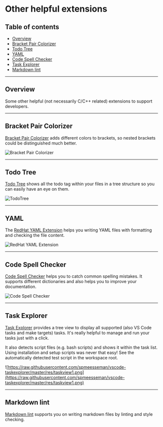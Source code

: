 # Other helpful extensions <!-- omit in toc -->

## Table of contents <!-- omit in toc -->

- [Overview](#overview)
- [Bracket Pair Colorizer](#bracket-pair-colorizer)
- [Todo Tree](#todo-tree)
- [YAML](#yaml)
- [Code Spell Checker](#code-spell-checker)
- [Task Explorer](#task-explorer)
- [Markdown lint](#markdown-lint)

---

## Overview

Some other helpful (not necessarily C/C++ related) extensions to support developers.

---

## Bracket Pair Colorizer

[Bracket Pair Colorizer](https://marketplace.visualstudio.com/items?itemName=CoenraadS.bracket-pair-colorizer) adds different colors to brackets, so nested brackets could be distinguished much better.

![Bracket Pair Colorizer](https://raw.githubusercontent.com/CoenraadS/BracketPair/master/images/example.png)

---

## Todo Tree

[Todo Tree](https://marketplace.visualstudio.com/items?itemName=Gruntfuggly.todo-tree) shows all the todo tag within your files in a tree structure so you can easily have an eye on them.
<!-- **TODO:** remove old image -->

![TodoTree](https://raw.githubusercontent.com/Gruntfuggly/todo-tree/master/resources/screenshot.png)

---

## YAML

The [RedHat YAML Extension](https://marketplace.visualstudio.com/items?itemName=redhat.vscode-yaml) helps you writing YAML files with formatting and checking the file content.

![RedHat YAML Extension](https://raw.githubusercontent.com/redhat-developer/vscode-yaml/master/images/demo.gif)

---

## Code Spell Checker

[Code Spell Checker](https://marketplace.visualstudio.com/items?itemName=streetsidesoftware.code-spell-checker) helps you to catch common spelling mistakes. It supports different dictionaries and also helps you to improve your documentation.

![Code Spell Checker](https://raw.githubusercontent.com/streetsidesoftware/vscode-spell-checker/master/packages/client/images/example.gif)

---

## Task Explorer

[Task Explorer](https://marketplace.visualstudio.com/items?itemName=spmeesseman.vscode-taskexplorer) provides a tree view to display all supported (also VS Code tasks and make targets) tasks. It's really helpful to manage and run your tasks just with a click.

It also detects script files (e.g. bash scripts) and shows it within the task list. Using installation and setup scripts was never that easy! See the automatically detected test script in the workspace root.

![https://raw.githubusercontent.com/spmeesseman/vscode-taskexplorer/master/res/taskview1.png](https://raw.githubusercontent.com/spmeesseman/vscode-taskexplorer/master/res/taskview1.png)

---

## Markdown lint

[Markdown lint](https://marketplace.visualstudio.com/items?itemName=DavidAnson.vscode-markdownlint) supports you on writing markdown files by linting and style checking.

<!-- TODO: HexInspector -->